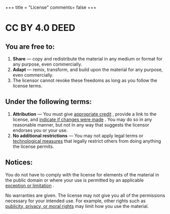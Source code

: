 +++
title = "License"
comments= false
+++
# CC BY 4.0 DEED

## You are free to:

1.  **Share** — copy and redistribute the material in any medium or format for any purpose, even commercially.
2.  **Adapt** — remix, transform, and build upon the material for any purpose, even commercially.
3.  The licensor cannot revoke these freedoms as long as you follow the license terms.

## Under the following terms:

1.  **Attribution** — You must give [appropriate credit](https://creativecommons.org/licenses/by/4.0/?ref=chooser-v1#ref-appropriate-credit) , provide a link to the license, and [indicate if changes were made](https://creativecommons.org/licenses/by/4.0/?ref=chooser-v1#ref-indicate-changes) . You may do so in any reasonable manner, but not in any way that suggests the licensor endorses you or your use.
2.  **No additional restrictions** — You may not apply legal terms or [technological measures](https://creativecommons.org/licenses/by/4.0/?ref=chooser-v1#ref-technological-measures) that legally restrict others from doing anything the license permits.

## Notices:

You do not have to comply with the license for elements of the material in the public domain or where your use is permitted by an applicable [exception or limitation](https://creativecommons.org/licenses/by/4.0/?ref=chooser-v1#ref-exception-or-limitation) .

No warranties are given. The license may not give you all of the permissions necessary for your intended use. For example, other rights such as [publicity, privacy, or moral rights](https://creativecommons.org/licenses/by/4.0/?ref=chooser-v1#ref-publicity-privacy-or-moral-rights) may limit how you use the material.
